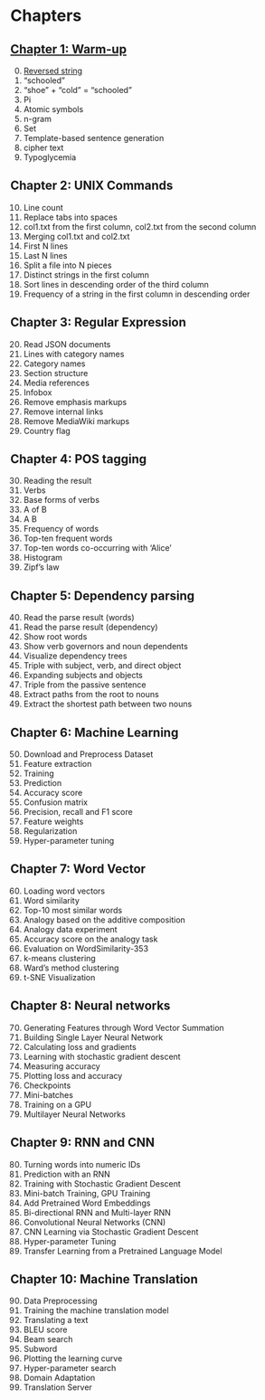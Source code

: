 # Chapters

## [Chapter 1: Warm-up](./01)

0. [Reversed string](./01/ex00.ts)
1. “schooled”
2. “shoe” + “cold” = “schooled”
3. Pi
4. Atomic symbols
5. n-gram
6. Set
7. Template-based sentence generation
8. cipher text
9. Typoglycemia

## Chapter 2: UNIX Commands

10. Line count
11. Replace tabs into spaces
12. col1.txt from the first column, col2.txt from the second column
13. Merging col1.txt and col2.txt
14. First N lines
15. Last N lines
16. Split a file into N pieces
17. Distinct strings in the first column
18. Sort lines in descending order of the third column
19. Frequency of a string in the first column in descending order

## Chapter 3: Regular Expression

20. Read JSON documents
21. Lines with category names
22. Category names
23. Section structure
24. Media references
25. Infobox
26. Remove emphasis markups
27. Remove internal links
28. Remove MediaWiki markups
29. Country flag

## Chapter 4: POS tagging

30. Reading the result
31. Verbs
32. Base forms of verbs
33. A of B
34. A B
35. Frequency of words
36. Top-ten frequent words
37. Top-ten words co-occurring with ‘Alice’
38. Histogram
39. Zipf’s law

## Chapter 5: Dependency parsing

40. Read the parse result (words)
41. Read the parse result (dependency)
42. Show root words
43. Show verb governors and noun dependents
44. Visualize dependency trees
45. Triple with subject, verb, and direct object
46. Expanding subjects and objects
47. Triple from the passive sentence
48. Extract paths from the root to nouns
49. Extract the shortest path between two nouns

## Chapter 6: Machine Learning

50. Download and Preprocess Dataset
51. Feature extraction
52. Training
53. Prediction
54. Accuracy score
55. Confusion matrix
56. Precision, recall and F1 score
57. Feature weights
58. Regularization
59. Hyper-parameter tuning

## Chapter 7: Word Vector

60. Loading word vectors
61. Word similarity
62. Top-10 most similar words
63. Analogy based on the additive composition
64. Analogy data experiment
65. Accuracy score on the analogy task
66. Evaluation on WordSimilarity-353
67. k-means clustering
68. Ward’s method clustering
69. t-SNE Visualization

## Chapter 8: Neural networks

70. Generating Features through Word Vector Summation
71. Building Single Layer Neural Network
72. Calculating loss and gradients
73. Learning with stochastic gradient descent
74. Measuring accuracy
75. Plotting loss and accuracy
76. Checkpoints
77. Mini-batches
78. Training on a GPU
79. Multilayer Neural Networks

## Chapter 9: RNN and CNN

80. Turning words into numeric IDs
81. Prediction with an RNN
82. Training with Stochastic Gradient Descent
83. Mini-batch Training, GPU Training
84. Add Pretrained Word Embeddings
85. Bi-directional RNN and Multi-layer RNN
86. Convolutional Neural Networks (CNN)
87. CNN Learning via Stochastic Gradient Descent
88. Hyper-parameter Tuning
89. Transfer Learning from a Pretrained Language Model

## Chapter 10: Machine Translation

90. Data Preprocessing
91. Training the machine translation model
92. Translating a text
93. BLEU score
94. Beam search
95. Subword
96. Plotting the learning curve
97. Hyper-parameter search
98. Domain Adaptation
99. Translation Server
